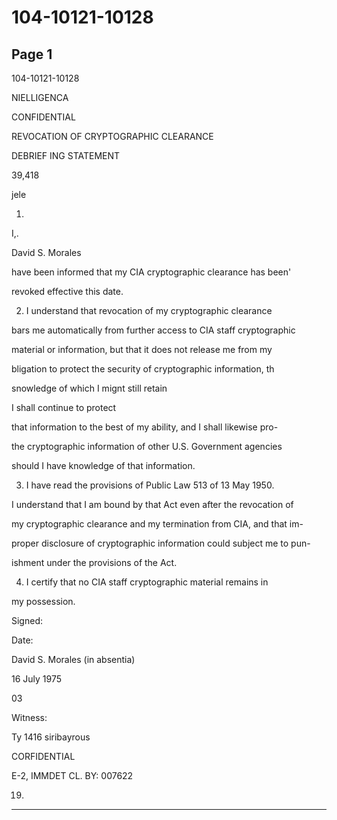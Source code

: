 # 104-10121-10128

## Page 1

104-10121-10128

NIELLIGENCA

CONFIDENTIAL

REVOCATION OF CRYPTOGRAPHIC CLEARANCE

DEBRIEF ING STATEMENT

39,418

jele

1.

I,.

David S. Morales

have been informed that my CIA cryptographic clearance has been'

revoked effective this date.

2. I understand that revocation of my cryptographic clearance

bars me automatically from further access to CIA staff cryptographic

material or information, but that it does not release me from my

bligation to protect the security of cryptographic information, th

snowledge of which I mignt still retain

I shall continue to protect

that information to the best of my ability, and I shall likewise pro-

the cryptographic information of other U.S. Government agencies

should I have knowledge of that information.

3. I have read the provisions of Public Law 513 of 13 May 1950.

I understand that I am bound by that Act even after the revocation of

my cryptographic clearance and my termination from CIA, and that im-

proper disclosure of cryptographic information could subject me to pun-

ishment under the provisions of the Act.

4. I certify that no CIA staff cryptographic material remains in

my possession.

Signed:

Date:

David S. Morales (in absentia)

16 July 1975

03

Witness:

Ty 1416 siribayrous

CORFIDENTIAL

E-2, IMMDET CL. BY: 007622

19)

---


